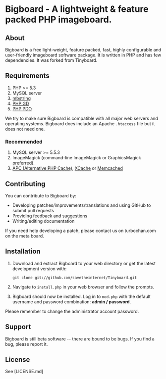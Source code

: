 Bigboard - A lightweight & feature packed PHP imageboard.
==========================================

About
------------
Bigboard is a free light-weight, feature packed, fast, highly configurable and user-friendly
imageboard software package. It is written in PHP and has few dependencies. It was forked from Tinyboard.

Requirements
------------
1.	PHP >= 5.3
2.	MySQL server
3.	[mbstring](http://www.php.net/manual/en/mbstring.installation.php) 
4.	[PHP GD](http://www.php.net/manual/en/intro.image.php)
5.	[PHP PDO](http://www.php.net/manual/en/intro.pdo.php)

We try to make sure Bigboard is compatible with all major web servers and
operating systems. Bigboard does include an Apache ```.htaccess``` file but it does
not need one.

### Recommended
1.	MySQL server >= 5.5.3
2.	ImageMagick (command-line ImageMagick or GraphicsMagick preferred).
3.	[APC (Alternative PHP Cache)](http://php.net/manual/en/book.apc.php), [XCache](http://xcache.lighttpd.net/) or [Memcached](http://www.php.net/manual/en/intro.memcached.php)

Contributing
------------
You can contribute to Bigboard by:
*	Developing patches/improvements/translations and using GitHub to submit pull requests
*	Providing feedback and suggestions
*	Writing/editing documentation

If you need help developing a patch, please contact us on turbochan.com on the meta board.

Installation
-------------
1.	Download and extract Bigboard to your web directory or get the latest
	development version with:

        git clone git://github.com/savetheinternet/Tinyboard.git
	
2.	Navigate to ```install.php``` in your web browser and follow the
	prompts.
3.	Bigboard should now be installed. Log in to ```mod.php``` with the
	default username and password combination: **admin / password**.

Please remember to change the administrator account password.

Support
--------
Bigboard is still beta software -- there are bound to be bugs. If you find a
bug, please report it.

License
--------
See [LICENSE.md]

